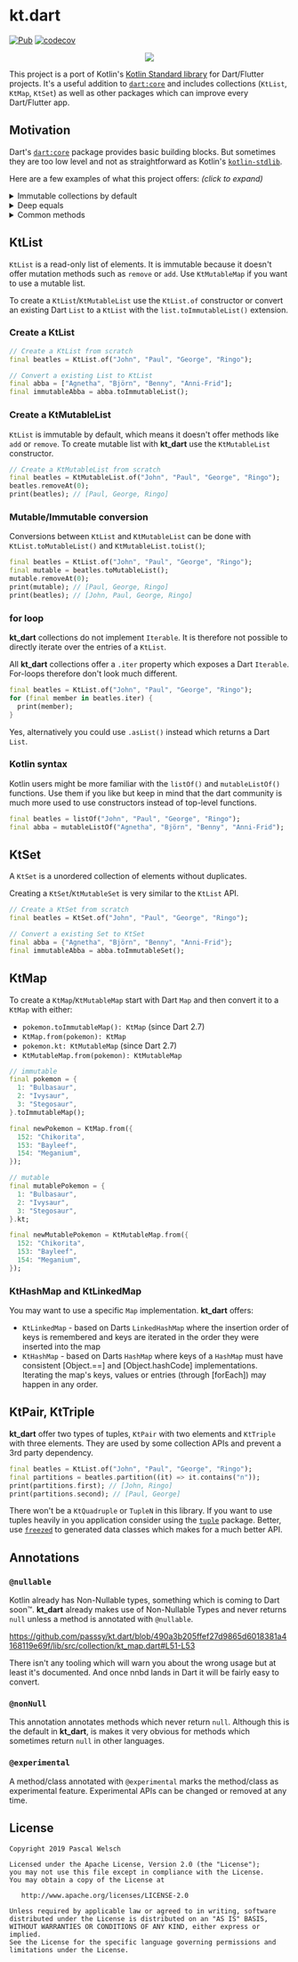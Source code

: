 # kt.dart

[![Pub](https://img.shields.io/pub/v/kt_dart.svg)](https://pub.dartlang.org/packages/kt_dart)
[![codecov](https://codecov.io/gh/passsy/kt.dart/branch/master/graph/badge.svg)](https://codecov.io/gh/passsy/kt.dart)

<p align="center">
  <img src="https://user-images.githubusercontent.com/1096485/51038827-6e47b300-15b4-11e9-8618-da9f2af61738.png">
</p>

This project is a port of Kotlin's [Kotlin Standard library](https://kotlinlang.org/api/latest/jvm/stdlib/index.html) for Dart/Flutter projects. It's a useful addition to [`dart:core`](https://api.dartlang.org/stable/dart-core/dart-core-library.html) and includes collections (`KtList`, `KtMap`, `KtSet`) as well as other packages which can improve every Dart/Flutter app. 


## Motivation

Dart's [`dart:core`](https://api.dartlang.org/stable/dart-core/dart-core-library.html) package provides basic building blocks. But sometimes they are too low level and not as straightforward as Kotlin's [`kotlin-stdlib`](https://kotlinlang.org/api/latest/jvm/stdlib/index.html).

Here are a few examples of what this project offers: _(click to expand)_

<details>
  <summary>Immutable collections by default</summary>

### `dart:core` collections

Dart's `List` is mutable by default. The immutable `List.unmodifiable` is the same type, but the mutation methods throw at runtime.

```dart
final dartList = [1, 2, 3];
dartList.add(4); // mutation is by default possible
assert(dartList.length == 4);

final immutableDartList = List.unmodifiable(dartList);
immutableDartList.add(5); // throws: Unsupported operation: Cannot add to an unmodifiable list
```

Dart's mutable `List` is indistinguishable from an immutable `List` which might cause errors.
```dart
void addDevice(List<Widget> widgets, Device device) {
  // no way to check whether widgets is mutable or not
  // add might or might now throw
  widgets.add(_deviceRow());
  widgets.add(Divider(height: 1.0));
}
```

### `kt_dart` collections

`KtList` and `KtMutableList` are two different Types. `KtList` is immutable by default and has no mutation methods (such as `add`). Methods like `map((T)->R)` or `plusElement(T)` return a new `KtList` leaving the old one unmodified.
```dart
final ktList = listOf(1, 2, 3);
// The method 'add' isn't defined for the class 'KtList<int>'.
ktList.add(4); // compilation error
       ^^^

// Adding an item returns a new KtList
final mutatedList = ktList.plusElement(4);
assert(ktList.size == 3);
assert(mutatedList.size == 4);
```

`KtMutableList` offers mutation methods where the content of that collection can be actually mutated.
I.e. with `remove(T)` or `add(T)`; 
```dart
// KtMutableList allow mutation
final mutableKtList = mutableListOf(1, 2, 3);
mutableKtList.add(4); // works!
assert(mutableKtList.size == 4);
```

All collection types have mutable counterparts:

|Immutable|Mutable|
|---|---|
|`KtList` | `KtMutableList` |
|`KtSet` | `KtMutableSet`, `KtHashSet`, `KtLinkedSet` |
|`KtMap` | `KtMutableMap`, `KtHashMap`, `KtLinkedMap` |
|`KtCollection` | `KtMutableCollection` and all the above |
|`KtIterable` | `KtMutableIterable` and all the above |
  
</details>

<details>
  <summary>Deep equals</summary>

### `dart:core` collections

Dart's `List` works like a `Array` in Java. `Equals` doesn't compare the items; it only checks the identity.
To compare the contents you have to use helper methods methods from `'package:collection/collection.dart'`.

```dart
// Comparing two Dart Lists works only by identity
final a = [1, 2, 3, 4];
final b = [1, 2, 3, 4];
print(a == b); // false, huh?

// Content-based comparisons require unnecessary glue code
Function listEq = const ListEquality().equals;
print(listEq(a, b)); // true

// MapEquality isn't deep by default
final x = {1: ["a", "b", "c"], 2: ["xx", "yy", "zz"]};
final y = {1: ["a", "b", "c"], 2: ["xx", "yy", "zz"]};
Function mapEq = const MapEquality().equals;
print(mapEq(x, y)); // false, wtf?!

Function deepEq = const DeepCollectionEquality().equals;
print(deepEq(x, y)); // true, finally
```

### `kt_dart` collections

`KtList` and all other collection types implement `equals` by deeply comparing all items.

```dart
final a = listOf(1, 2, 3, 4);
final b = listOf(1, 2, 3, 4);
print(a == b); // true, as expected

final x = mapFrom({1: listOf("a", "b", "c"), 2: listOf("xx", "yy", "zz")});
final y = mapFrom({1: listOf("a", "b", "c"), 2: listOf("xx", "yy", "zz")});
print(x == y); // deep equals by default
```
</details>

<details>
  <summary>Common methods</summary>

Some of Dart's method names feel unfamiliar. That's because modern languages and frameworks (Kotlin, Swift, TypeScript, ReactiveExtensions) kind of agreed on naming methods when it comes to collections. This makes it easy to switch platforms and discuss implementations with coworkers working with a different language.

### expand -> flatMap
```dart
final dList = [[1, 2, 3], [4, 5, 6], [7, 8, 9]];
final kList = listOf(listOf(1, 2, 3), listOf(4, 5, 6), listOf(7, 8, 9));

// dart:core
final dFlat = dList.expand((l) => l).toList();
print(dFlat); // [1, 2, 3, 4, 5, 6, 7, 8, 9]

// kt_dart
final kFlat = kList.flatMap((l) => l);
print(kFlat); // [1, 2, 3, 4, 5, 6, 7, 8, 9]
```

### where -> filter
```dart
final dNames = ["Chet", "Tor", "Romain", "Jake", "Dianne"];
final kNames = listFrom(dNames);

// dart:core
final dShortNames = dNames.where((name) => name.length <= 4).toList();
print(dShortNames); // [Chet, Tor, Jake]

// kt_dart
final kShortNames = kNames.filter((name) => name.length <= 4);
print(kShortNames); // [Chet, Tor, Jake]
```

### firstWhere -> first, firstOrNull
```dart
final dNames = ["Chet", "Tor", "Romain", "Jake", "Dianne"];
final kNames = listFrom(dNames);

// dart:core
dNames.firstWhere((name) => name.contains("k")); // Jake
dNames.firstWhere((name) => name.contains("x"), orElse: () => null); // null
dNames.firstWhere((name) => name.contains("x"), orElse: () => "Nobody"); // Nobody

// kt_dart
kNames.first((name) => name.contains("k")); // Jake
kNames.firstOrNull((name) => name.contains("x")); // null
kNames.firstOrNull((name) => name.contains("x")) ?? "Nobody"; // Nobody
```
</details>

## KtList

`KtList` is a read-only list of elements. It is immutable because it doesn't offer mutation methods such as `remove` or `add`.
Use `KtMutableMap` if you want to use a mutable list. 

To create a `KtList`/`KtMutableList` use the `KtList.of` constructor or convert an existing Dart `List` to a `KtList` with the `list.toImmutableList()` extension.

### Create a KtList

```dart
// Create a KtList from scratch
final beatles = KtList.of("John", "Paul", "George", "Ringo");

// Convert a existing List to KtList
final abba = ["Agnetha", "Björn", "Benny", "Anni-Frid"];
final immutableAbba = abba.toImmutableList();
```

### Create a KtMutableList

`KtList` is immutable by default, which means it doesn't offer methods like `add` or `remove`.
 To create mutable list with **kt_dart** use the `KtMutableList` constructor.
```dart
// Create a KtMutableList from scratch
final beatles = KtMutableList.of("John", "Paul", "George", "Ringo");
beatles.removeAt(0);
print(beatles); // [Paul, George, Ringo]
```

### Mutable/Immutable conversion

Conversions between `KtList` and `KtMutableList` can be done with `KtList.toMutableList()` and `KtMutableList.toList()`;

```dart
final beatles = KtList.of("John", "Paul", "George", "Ringo");
final mutable = beatles.toMutableList();
mutable.removeAt(0);
print(mutable); // [Paul, George, Ringo]
print(beatles); // [John, Paul, George, Ringo]
```

### for loop

**kt_dart** collections do not implement `Iterable`.
It is therefore not possible to directly iterate over the entries of a `KtList`.

All **kt_dart** collections offer a `.iter` property which exposes a Dart `Iterable`.
For-loops therefore don't look much different.

```dart
final beatles = KtList.of("John", "Paul", "George", "Ringo");
for (final member in beatles.iter) {
  print(member);
}
```

Yes, alternatively you could use `.asList()` instead which returns a Dart `List`.

### Kotlin syntax
Kotlin users might be more familiar with the `listOf()` and `mutableListOf()` functions.
Use them if you like but keep in mind that the dart community is much more used to use constructors instead of top-level functions.

```dart
final beatles = listOf("John", "Paul", "George", "Ringo");
final abba = mutableListOf("Agnetha", "Björn", "Benny", "Anni-Frid");
```


## KtSet

A `KtSet` is a unordered collection of elements without duplicates.

Creating a `KtSet`/`KtMutableSet` is very similar to the `KtList` API. 

```dart
// Create a KtSet from scratch
final beatles = KtSet.of("John", "Paul", "George", "Ringo");

// Convert a existing Set to KtSet
final abba = {"Agnetha", "Björn", "Benny", "Anni-Frid"};
final immutableAbba = abba.toImmutableSet();
```

## KtMap

To create a `KtMap`/`KtMutableMap` start with Dart `Map` and then convert it to a `KtMap` with either:
- `pokemon.toImmutableMap(): KtMap` (since Dart 2.7)
- `KtMap.from(pokemon): KtMap`
- `pokemon.kt: KtMutableMap` (since Dart 2.7)
- `KtMutableMap.from(pokemon): KtMutableMap`

```dart
// immutable
final pokemon = {
  1: "Bulbasaur",
  2: "Ivysaur",
  3: "Stegosaur",
}.toImmutableMap();

final newPokemon = KtMap.from({
  152: "Chikorita",
  153: "Bayleef",
  154: "Meganium",
});

// mutable
final mutablePokemon = {
  1: "Bulbasaur",
  2: "Ivysaur",
  3: "Stegosaur",
}.kt;

final newMutablePokemon = KtMutableMap.from({
  152: "Chikorita",
  153: "Bayleef",
  154: "Meganium",
});
```

### KtHashMap and KtLinkedMap

You may want to use a specific `Map` implementation. **kt_dart** offers:
 - `KtLinkedMap` - based on Darts `LinkedHashMap` where the insertion order of keys is remembered and keys are iterated in the order they were inserted into the map
- `KtHashMap` - based on Darts `HashMap` where keys of a `HashMap` must have consistent \[Object.==\] and \[Object.hashCode\] implementations. Iterating the map's keys, values or entries (through \[forEach\]) may happen in any order.

## KtPair, KtTriple

**kt_dart** offer two types of tuples, `KtPair` with two elements and `KtTriple` with three elements.
They are used by some collection APIs and prevent a 3rd party dependency. 

```dart
final beatles = KtList.of("John", "Paul", "George", "Ringo");
final partitions = beatles.partition((it) => it.contains("n"));
print(partitions.first); // [John, Ringo]
print(partitions.second); // [Paul, George]
```

There won't be a `KtQuadruple` or `TupleN` in this library.
If you want to use tuples heavily in you application consider using the [`tuple`](https://pub.dev/packages/tuple) package.
Better, use [`freezed`](https://github.com/rrousselGit/freezed) to generated data classes which makes for a much better API.

## Annotations

### `@nullable`

Kotlin already has Non-Nullable types, something which is coming to Dart soon™.
**kt_dart** already makes use of Non-Nullable Types and never returns `null` unless a method is annotated with `@nullable`.

https://github.com/passsy/kt.dart/blob/490a3b205ffef27d9865d6018381a4168119e69f/lib/src/collection/kt_map.dart#L51-L53

There isn't any tooling which will warn you about the wrong usage but at least it's documented.
And once nnbd lands in Dart it will be fairly easy to convert.

### `@nonNull`

This annotation annotates methods which never return `null`.
Although this is the default in **kt_dart**, is makes it very obvious for methods which sometimes return `null` in other languages.

### `@experimental`

A method/class annotated with `@experimental` marks the method/class as experimental feature. Experimental APIs can be changed or removed at any time.

## License

```
Copyright 2019 Pascal Welsch

Licensed under the Apache License, Version 2.0 (the "License");
you may not use this file except in compliance with the License.
You may obtain a copy of the License at

   http://www.apache.org/licenses/LICENSE-2.0

Unless required by applicable law or agreed to in writing, software
distributed under the License is distributed on an "AS IS" BASIS,
WITHOUT WARRANTIES OR CONDITIONS OF ANY KIND, either express or implied.
See the License for the specific language governing permissions and
limitations under the License.
```
